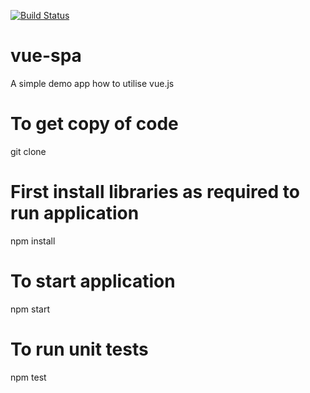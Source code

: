 [![Build Status](https://travis-ci.org/venkataramkishore/vue-spa.svg?branch=master)](https://travis-ci.org/venkataramkishore/vue-spa)


# vue-spa
A simple demo app how to utilise vue.js 

# To get copy of code
git clone <repository>

# First install libraries as required to run application
npm install

# To start application
npm start

# To run unit tests
npm test